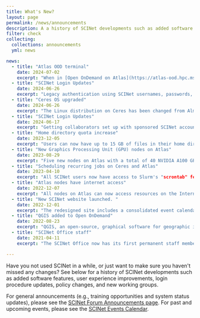 ```yaml
---
title: What's New?
layout: page
permalink: /news/announcements
description: A a history of SCINet developments such as added software features, user experience improvements, login procedure updates, policy changes, and new working groups.
filter: check
collecting: 
  collections: announcements
  yml: news

news:
  - title: "Atlas OOD terminal"
    date: 2024-07-02
    excerpt: "When in [Open OnDemand on Atlas](https://atlas-ood.hpc.msstate.edu/), the terminal created by clicking on *Clusters* > *Atlas Shell Access* no longer prompts users to re-authenticate."
  - title: "SCINet Login Updates"
    date: 2024-06-26
    excerpt: "Legacy authentication using SCINet usernames, passwords, and authentication codes is no longer supported. Access to SCINet is now limited to authentication with a LincPass or a Login.gov account, with the exception of some sponsored accounts still using YubiKey devices. These accounts will be transitioned to Login.gov over the next few months. See detailed instructions on our [Logging Into SCINet Guide]({{ site.baseurl }}/guides/access)."
  - title: "Ceres OS upgraded"
    date: 2024-06-26
    excerpt: "The Linux distribution on Ceres has been changed from AlmaLinux to Red Hat Enterprise Linux 9.2. This should not cause complications with previously installed software or workflows."
  - title: "SCINet Login Updates"
    date: 2024-06-17
    excerpt: "Getting collaborators set up with sponsored SCINet accounts is now much quicker because non-LincPass holders can use Login.gov credentials. We are no longer relying on the physical devices, YubiKeys, that had to be mailed to such users. See detailed instructions on our [Logging Into SCINet Guide]({{ site.baseurl }}/guides/access)."
  - title: "Home directory quota increase"
    date: 2023-12-05
    excerpt: "Users can now have up to 15 GB of files in their home directories. "
  - title: "New Graphics Processing Unit (GPU) nodes on Atlas"
    date: 2023-08-29
    excerpt: "Five new nodes on Atlas with a total of 40 NVIDIA A100 GPUs are now available. This drastically increases SCINet's GPU computing capacity and offers SCINet users access to state-of-the-art GPU technology for running AI and deep learning workflows, large-scale data analyses, and other computationally intensive tasks."
  - title: "Scheduling recurring jobs on Ceres and Atlas"
    date: 2023-04-10
    excerpt: "All SCINet users now have access to Slurm's "scrontab" feature, which makes it possible to schedule jobs that automatically run on a recurring basis."
  - title: "Atlas nodes have internet access"
    date: 2022-12-07
    excerpt: "All nodes on Atlas can now access resources on the Internet, which drastically simplifies many scientific computing workflows. For example, it is now possible to update software packages or access external data resources from any node on the system."
  - title: "New SCINet website launched. "
    date: 2022-12-01
    excerpt: "The redesigned site includes a consolidated event calendar, improved user guide navigation, and a more informative landing page. "
  - title: "QGIS added to Open OnDemand"
    date: 2022-08-23
    excerpt: "QGIS, an open-source, graphical software for geographic information systems, has been added to Open OnDemand on both Ceres and Atlas."
  - title: "SCINet Office staff"
    date: 2021-04-11
    excerpt: "The SCINet Office now has its first permanent staff member with more expected to onboard in the coming months."

---
```


Have you not used SCINet in a while, or just want to make sure you haven't missed any changes? See below for a history of SCINet developments such as added software features, user experience improvements, login procedure updates, policy changes, and new working groups. 

For general announcements (e.g., training opportunities and system status updates), please see the [SCINet Forum Announcements page](https://forum.scinet.usda.gov/c/announcements/6). For past and upcoming events, please see the [SCINet Events Calendar](/training/events/).
 
